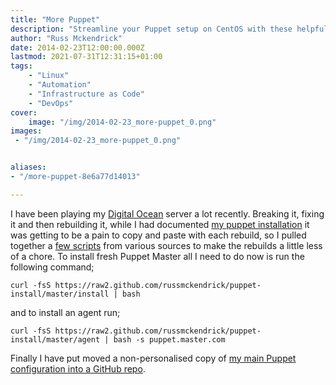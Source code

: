 ```yaml
---
title: "More Puppet"
description: "Streamline your Puppet setup on CentOS with these helpful installation scripts. Learn how to quickly deploy a Puppet Master and Puppet Agents using simple curl commands, making server rebuilds and configuration management a breeze. The article also provides a link to a non-personalized Puppet configuration on GitHub, serving as a useful starting point for your own infrastructure automation projects."
author: "Russ Mckendrick"
date: 2014-02-23T12:00:00.000Z
lastmod: 2021-07-31T12:31:15+01:00
tags:
    - "Linux"
    - "Automation"
    - "Infrastructure as Code"
    - "DevOps"
cover:
    image: "/img/2014-02-23_more-puppet_0.png" 
images:
 - "/img/2014-02-23_more-puppet_0.png"


aliases:
- "/more-puppet-8e6a77d14013"

---
```


I have been playing my [Digital Ocean](https://www.digitalocean.com/?refcode=52ec4dc3647e) server a lot recently. Breaking it, fixing it and then rebuilding it, while I had documented [my puppet installation](https://media-glass.es/2013/08/31/puppet-server-and-client-installation-centos-6.x/) it was getting to be a pain to copy and paste with each rebuild, so I pulled together a [few scripts](https://github.com/russmckendrick/puppet-install) from various sources to make the rebuilds a little less of a chore. To install fresh Puppet Master all I need to do now is run the following command;

```
curl -fsS https://raw2.github.com/russmckendrick/puppet-install/master/install | bash
```

and to install an agent run;

```
curl -fsS https://raw2.github.com/russmckendrick/puppet-install/master/agent | bash -s puppet.master.com
```

Finally I have put moved a non-personalised copy of [my main Puppet configuration into a GitHub repo](https://github.com/russmckendrick/puppet).
